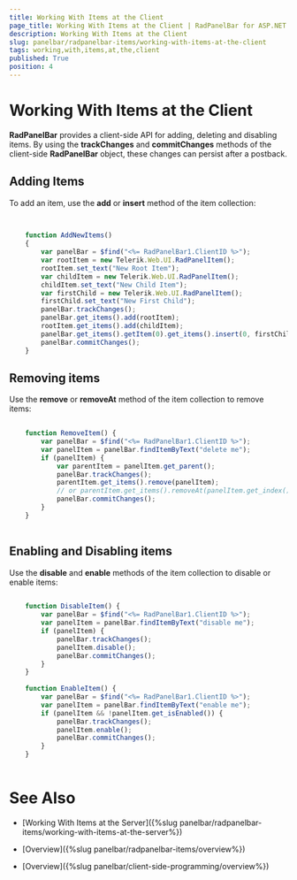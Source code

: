 ```yaml
---
title: Working With Items at the Client
page_title: Working With Items at the Client | RadPanelBar for ASP.NET AJAX Documentation
description: Working With Items at the Client
slug: panelbar/radpanelbar-items/working-with-items-at-the-client
tags: working,with,items,at,the,client
published: True
position: 4
---
```


# Working With Items at the Client



**RadPanelBar** provides a client-side API for adding, deleting and disabling items. By using the **trackChanges** and **commitChanges** methods of the client-side **RadPanelBar** object, these changes can persist after a postback.

## Adding Items

To add an item, use the **add** or **insert** method of the item collection:

````JavaScript
	     
	
	function AddNewItems()
	{
	    var panelBar = $find("<%= RadPanelBar1.ClientID %>");
	    var rootItem = new Telerik.Web.UI.RadPanelItem();
	    rootItem.set_text("New Root Item");
	    var childItem = new Telerik.Web.UI.RadPanelItem();
	    childItem.set_text("New Child Item");
	    var firstChild = new Telerik.Web.UI.RadPanelItem();
	    firstChild.set_text("New First Child");
	    panelBar.trackChanges();
	    panelBar.get_items().add(rootItem);
	    rootItem.get_items().add(childItem);
	    panelBar.get_items().getItem(0).get_items().insert(0, firstChild);
	    panelBar.commitChanges();      
	}			
````



## Removing items

Use the **remove** or **removeAt** method of the item collection to remove items:

````JavaScript
	
	function RemoveItem() {
	    var panelBar = $find("<%= RadPanelBar1.ClientID %>");
	    var panelItem = panelBar.findItemByText("delete me");
	    if (panelItem) {
	        var parentItem = panelItem.get_parent();
	        panelBar.trackChanges();
	        parentItem.get_items().remove(panelItem);
	        // or parentItem.get_items().removeAt(panelItem.get_index());
	        panelBar.commitChanges();
	    }
	}
				
````



## Enabling and Disabling items

Use the **disable** and **enable** methods of the item collection to disable or enable items:

````JavaScript
	
	function DisableItem() {
	    var panelBar = $find("<%= RadPanelBar1.ClientID %>");
	    var panelItem = panelBar.findItemByText("disable me");
	    if (panelItem) {
	        panelBar.trackChanges();
	        panelItem.disable();
	        panelBar.commitChanges();
	    }
	}
	
	function EnableItem() {
	    var panelBar = $find("<%= RadPanelBar1.ClientID %>");
	    var panelItem = panelBar.findItemByText("enable me");
	    if (panelItem && !panelItem.get_isEnabled()) {
	        panelBar.trackChanges();
	        panelItem.enable();
	        panelBar.commitChanges();
	    }
	}
				
````



# See Also

 * [Working With Items at the Server]({%slug panelbar/radpanelbar-items/working-with-items-at-the-server%})

 * [Overview]({%slug panelbar/radpanelbar-items/overview%})

 * [Overview]({%slug panelbar/client-side-programming/overview%})
